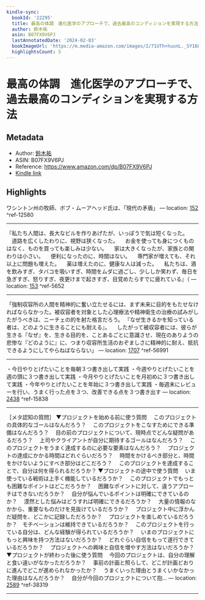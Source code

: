 ```yaml
---
kindle-sync:
  bookId: '22295'
  title: 最高の体調　進化医学のアプローチで、過去最高のコンディションを実現する方法
  author: 鈴木祐
  asin: B07FX9V6PJ
  lastAnnotatedDate: '2024-02-03'
  bookImageUrl: 'https://m.media-amazon.com/images/I/71UTh+huunL._SY160.jpg'
  highlightsCount: 5
---
```

# 最高の体調　進化医学のアプローチで、過去最高のコンディションを実現する方法
## Metadata
* Author: [鈴木祐](https://www.amazon.comundefined)
* ASIN: B07FX9V6PJ
* Reference: https://www.amazon.com/dp/B07FX9V6PJ
* [Kindle link](kindle://book?action=open&asin=B07FX9V6PJ)

## Highlights
ワシントン州の牧師、ボブ・ムーアヘッド氏は、「現代の矛盾」 — location: [152](kindle://book?action=open&asin=B07FX9V6PJ&location=152) ^ref-12580

---
『私たち人間は、長大なビルを作りあげたが、いっぽうで気は短くなった。 　道路を広くしたわりに、視野は狭くなった。 　お金を使っても身につくものはなく、ものを買っても楽しみは少ない。 　家は大きくなったが、家族との関わりは小さい。 　便利になったのに、時間はない。 　専門家が増えても、それ以上に問題も増えた。 　薬は増えたのに、健康な人は減った。 　私たちは、酒を飲みすぎ、タバコを吸いすぎ、時間をムダに過ごし、少ししか笑わず、毎日を急ぎすぎ、怒りすぎ、夜更けまで起きすぎ、目覚めたらすでに疲れている』（ — location: [153](kindle://book?action=open&asin=B07FX9V6PJ&location=153) ^ref-5652

---
「強制収容所の人間を精神的に奮い立たせるには、まず未来に目的をもたせなければならなかった。被収容者を対象とした心理療法や精神衛生の治療の試みがしたがうべきは、ニーチェの的を射た格言だろう。 『なぜ生きるかを知っている者は、どのように生きることにも耐える』。 　したがって被収容者には、彼らが生きる『なぜ』を、生きる目的を、ことあるごとに意識させ、現在のありようの悲惨な『どのように』に、つまり収容所生活のおぞましさに精神的に耐え、抵抗できるようにしてやらねばならない」 — location: [1707](kindle://book?action=open&asin=B07FX9V6PJ&location=1707) ^ref-56991

---
・今日やりとげたいことを毎朝３つ書き出して実践 ・今週やりとげたいことを週の頭に３つ書き出して実践 ・今月やりとげたいことを月初めに３つ書き出して実践 ・今年やりとげたいことを年始に３つ書き出して実践 ・毎週末にレビューを行い、うまく行った点を３つ、改善できる点を３つ書き出す — location: [2438](kindle://book?action=open&asin=B07FX9V6PJ&location=2438) ^ref-15838

---
［メタ認知の質問］ ▼プロジェクトを始める前に使う質問 　このプロジェクトの具体的なゴールはなんだろう？ 　このプロジェクトをこなすためにできる準備はなんだろう？ 　目の前のプロジェクトについて、現時点でどんな疑問があるだろう？ 　上司やクライアントが自分に期待するゴールはなんだろう？ 　このプロジェクトをうまく達成するのに必要な要素はなんだろう？ 　プロジェクトの達成にかかる時間はどれぐらいだろう？ 　時間をかけるべき部分と、時間をかけないようにすべき部分はどこだろう？ 　このプロジェクトを達成することで、自分は何を得られるだろうか？ ▼プロジェクトの途中で使う質問 　いま使っている戦術は上手く機能しているだろうか？ 　このプロジェクトでもっとも困難なポイントはどこだろうか？ 　困難なポイントに対して、違うアプローチはできないだろうか？ 　自分が悩んでいるポイントは明確にできているのか？ 　漠然とした悩みはどうすれば明確にできるだろうか？ 　大量の情報のなかから、重要なものだけを見抜けているだろうか？ 　プロジェクト中に浮かんだ疑問を、どこかに記録しただろうか？ 　プロジェクトを楽しめているだろうか？　モチベーションは維持できているだろうか？ 　このプロジェクトを行っている自分は、どんな経験が得られているだろうか？ 　いまのプロジェクトにもっと興味を持つ方法はないだろうか？ 　どれぐらい自信をもって遂行できているだろうか？ 　プロジェクトへの興味と自信を増やす方法はないだろうか？ ▼プロジェクトが終わった後に使う質問 　今回のプロジェクトは、自分の理解と食い違いがなかっただろうか？ 　事前の計画と照らして、どこが計画どおりに進んでどこが進められなかったか？ 　うまくいった理由とうまくいかなかった理由はなんだろうか？ 　自分が今回のプロジェクトについて抱… — location: [2589](kindle://book?action=open&asin=B07FX9V6PJ&location=2589) ^ref-38319

---
